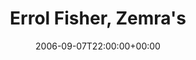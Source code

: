 ---
templateKey: event
guid: 089358ca-6eab-11ea-99c5-002590d1d1b0
date: 2006-09-07T22:00:00+00:00
eventTime: '10pm'
title: "Errol Fisher, Zemra's"
artist: Errol Fisher
city: Toronto
venue: Zemra's
group: Tim Shia
guests: Jeff Beauchamp
---